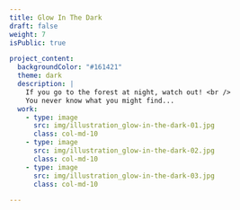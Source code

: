```yaml
---
title: Glow In The Dark
draft: false
weight: 7
isPublic: true

project_content:
  backgroundColor: "#161421"
  theme: dark
  description: |
    If you go to the forest at night, watch out! <br />
    You never know what you might find...
  work:
    - type: image
      src: img/illustration_glow-in-the-dark-01.jpg
      class: col-md-10
    - type: image
      src: img/illustration_glow-in-the-dark-02.jpg
      class: col-md-10
    - type: image
      src: img/illustration_glow-in-the-dark-03.jpg
      class: col-md-10

---
```

